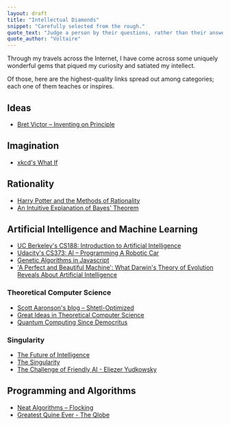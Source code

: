 ```yaml
---
layout: draft
title: "Intellectual Diamonds"
snippet: "Carefully selected from the rough."
quote_text: "Judge a person by their questions, rather than their answers."
quote_author: "Voltaire"
---
```


Through my travels across the Internet, I have come across some uniquely wonderful gems that piqued my curiosity and satiated my intellect.

Of those, here are the highest-quality links spread out among categories; each one of them teaches or inspires.

## Ideas

* [Bret Victor – Inventing on Principle](http://vimeo.com/36579366)

## Imagination

* [xkcd's What If](http://what-if.xkcd.com/)

## Rationality

* [Harry Potter and the Methods of Rationality](http://hpmor.com/)
* [An Intuitive Explanation of Bayes' Theorem](http://yudkowsky.net/rational/bayes)

## Artificial Intelligence and Machine Learning

* [UC Berkeley's CS188: Introduction to Artificial Intelligence](https://www.edx.org/courses/BerkeleyX/CS188.1x/2012_Fall/about)
* [Udacity's CS373: AI – Programming A Robotic Car](http://www.udacity.com/overview/Course/cs373/CourseRev/apr2012)
* [Genetic Algorithms in Javascript](http://burakkanber.com/blog/machine-learning-genetic-algorithms-part-1-javascript/)
* ['A Perfect and Beautiful Machine': What Darwin's Theory of Evolution Reveals About Artificial Intelligence](http://www.theatlantic.com/technology/archive/2012/06/a-perfect-and-beautiful-machine-what-darwins-theory-of-evolution-reveals-about-artificial-intelligence/258829/)

### Theoretical Computer Science

* [Scott Aaronson's blog – Shtetl-Optimized](http://www.scottaaronson.com/blog/)
* [Great Ideas in Theoretical Computer Science](http://ocw.mit.edu/courses/electrical-engineering-and-computer-science/6-080-great-ideas-in-theoretical-computer-science-spring-2008/index.htm)
* [Quantum Computing Since Democritus](http://www.scottaaronson.com/democritus/default.html)

### Singularity

* [The Future of Intelligence](http://users.digitalkingdom.org/~rlpowell/beliefs/sysop.html)
* [The Singularity](http://singularity.org/what-is-the-singularity/)
* [The Challenge of Friendly AI - Eliezer Yudkowsky](http://www.youtube.com/watch?v=nkB1e-JCgmY)

## Programming and Algorithms

* [Neat Algorithms – Flocking](http://harry.me/2011/02/17/neat-algorithms---flocking/)
* [Greatest Quine Ever - The Qlobe](http://mamememo.blogspot.com/2010/09/qlobe.html)